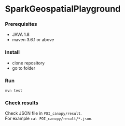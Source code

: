 # SparkGeospatialPlayground
### Prerequisites
- JAVA 1.8
- maven 3.6.1 or above
### Install
- clone repository
- go to folder
### Run
`mvn test`
### Check results
Check JSON file in `POI_canopy/result`. \
For example `cat POI_canopy/result/*.json`.